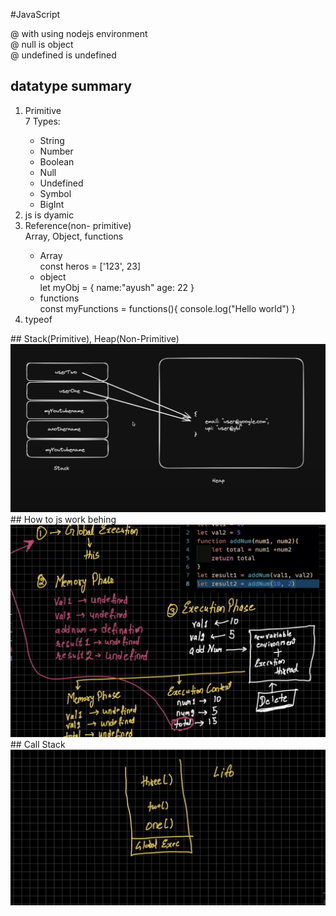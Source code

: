 #JavaScript

@ with using nodejs environment <br>
@ null is object <br>
@ undefined is undefined <br>


## datatype summary
<ol>
<li>Primitive</li>
7 Types:
<ul>
    <li> String</li>
    <li> Number</li>
    <li> Boolean</li>
    <li> Null</li>
    <li> Undefined</li>
    <li> Symbol</li>
    <li> BigInt</li>
</ul>
<li>js is dyamic</li>
<li> Reference(non- primitive) </li>
    Array, Object, functions
    <ul>
    <li>Array</li>
    const heros = ['123', 23]
    <li> object</li>
    let myObj = {
        name:"ayush"
        age: 22
    }
    <li> functions</li>
    const myFunctions = functions(){
        console.log("Hello world")
    }
    </ul>
<li> typeof </li>
</ol>
## Stack(Primitive), Heap(Non-Primitive)
<img src="img/stack_heap.png">
<br>
## How to js work behing
<img src="img/working_js.png">
## Call Stack
<img src="img/stack_call.png">
